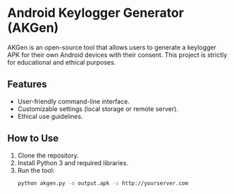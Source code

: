 # Android Keylogger Generator (AKGen)

AKGen is an open-source tool that allows users to generate a keylogger APK for their own Android devices with their consent. This project is strictly for educational and ethical purposes.

## Features
- User-friendly command-line interface.
- Customizable settings (local storage or remote server).
- Ethical use guidelines.

## How to Use
1. Clone the repository.
2. Install Python 3 and required libraries.
3. Run the tool:
   ```bash
   python akgen.py -o output.apk -s http://yourserver.com
